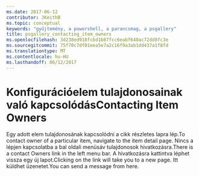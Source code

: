 ```yaml
---
ms.date: 2017-06-12
contributor: JKeithB
ms.topic: conceptual
keywords: "gyűjtemény, a powershell, a parancsmag, a psgallery"
title: psgallery_contacting_item_owners
ms.openlocfilehash: 3d238ed918fcbd1b87fcc6eabf640ac72dd8fc3e
ms.sourcegitcommit: 75f70c7df01eea5e7a2c16f9a3ab1dd437a1f8fd
ms.translationtype: MT
ms.contentlocale: hu-HU
ms.lasthandoff: 06/12/2017
---
```

# <a name="contacting-item-owners"></a><span data-ttu-id="348ff-103">Konfigurációelem tulajdonosainak való kapcsolódás</span><span class="sxs-lookup"><span data-stu-id="348ff-103">Contacting Item Owners</span></span>

<span data-ttu-id="348ff-104">Egy adott elem tulajdonosának kapcsolódni a cikk részletes lapra lép.</span><span class="sxs-lookup"><span data-stu-id="348ff-104">To contact owner of a particular item, navigate to the item detail page.</span></span>
<span data-ttu-id="348ff-105">Nincs a lépjen kapcsolatba a bal oldali menüsáv tulajdonosok hivatkozásra.</span><span class="sxs-lookup"><span data-stu-id="348ff-105">There is a contact Owners link in the left menu bar.</span></span>
<span data-ttu-id="348ff-106">A hivatkozásra kattintva léphet vissza egy új lapot.</span><span class="sxs-lookup"><span data-stu-id="348ff-106">Clicking on the link will take you to a new page.</span></span>
<span data-ttu-id="348ff-107">Itt küldhet üzenetet.</span><span class="sxs-lookup"><span data-stu-id="348ff-107">You can send a message from here.</span></span>

